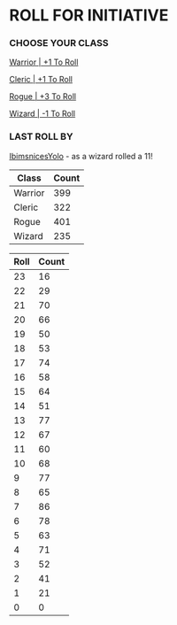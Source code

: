 # ROLL FOR INITIATIVE
### CHOOSE YOUR CLASS

[Warrior | +1 To Roll](https://github.com/benjaminsampica/benjaminsampica/issues/new?title=roll%7Cwarrior&body=Just+click+%27Submit+new+issue%27.)

[Cleric | +1 To Roll](https://github.com/benjaminsampica/benjaminsampica/issues/new?title=roll%7Ccleric&body=Just+click+%27Submit+new+issue%27.)

[Rogue | +3 To Roll](https://github.com/benjaminsampica/benjaminsampica/issues/new?title=roll%7Crogue&body=Just+click+%27Submit+new+issue%27.)

[Wizard | -1 To Roll](https://github.com/benjaminsampica/benjaminsampica/issues/new?title=roll%7Cwizard&body=Just+click+%27Submit+new+issue%27.)
### LAST ROLL BY
[IbimsnicesYolo](https://www.github.com/IbimsnicesYolo) - as a wizard rolled a 11!

|Class|Count|
|-|-|
|Warrior|399|
|Cleric|322|
|Rogue|401|
|Wizard|235|

|Roll|Count|
|-|-|
|23|16
|22|29
|21|70
|20|66
|19|50
|18|53
|17|74
|16|58
|15|64
|14|51
|13|77
|12|67
|11|60
|10|68
|9|77
|8|65
|7|86
|6|78
|5|63
|4|71
|3|52
|2|41
|1|21
|0|0
